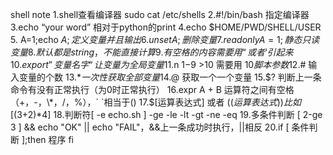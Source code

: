 shell note
1.shell查看编译器 sudo cat /etc/shells
2.#!/bin/bash 指定编译器
3.echo “your word” 相对于python的print
4.echo $HOME/PWD/SHELL/USER
5. A=1;echo $A; 定义变量并且输出
6.unset A;删除变量
7.readonly  A=1;静态只读变量
8.默认都是string，不能直接计算
9.有空格的内容需要用“或者 ‘引起来
10.export ”变量名字“ 让变量为全局变量
11.$n $1-$9 >10 需要用 ${10} 脚本参数
12.$# 输入变量的个数
13.$* 一次性获取全部变量
14.$@ 获取一个一个变量
15.$? 判断上一条命令有没有正常执行（为0时正常执行）
16.expr A + B 运算符之间有空格（+，-，\*，/，%），` `相当于()
17.$[运算表达式] 或者 $((运算表达式))  比如$[(3+2)*4]
18.判断符[ -e echo.sh ] -ge -le -lt -gt -ne -eq
19.多条件判断 [ 2-ge 3 ] && echo "OK" || echo "FAIL"，&&上一条成功时执行，||相反
20.if [ 条件判断 ];then
  程序
fi

